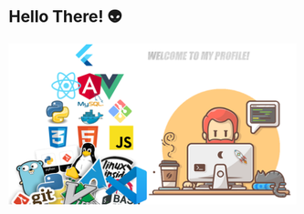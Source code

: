 # Hello There! :alien:

![Layout](https://github.com/Ismael-Pedro/Ismael-Pedro/blob/master/Github.png)
